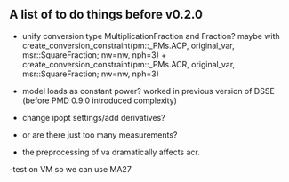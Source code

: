 ## A list of to do things before v0.2.0

- unify conversion type MultiplicationFraction and Fraction? maybe with create_conversion_constraint(pm::_PMs.ACP, original_var, msr::SquareFraction; nw=nw, nph=3) + create_conversion_constraint(pm::_PMs.ACR, original_var, msr::SquareFraction; nw=nw, nph=3)

- model loads as constant power? worked in previous version of DSSE (before PMD 0.9.0 introduced complexity)

- change ipopt settings/add derivatives?

- or are there just too many measurements?

- the preprocessing of va dramatically affects acr.

-test on VM so we can use MA27
